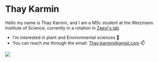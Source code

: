 # Thay Karmin

Hello my name is Thay Karmin, and I am a MSc student at the Weizmann Institute of Science, currently in a rotation in [Zeevi's lab](https://www.zeevilab.com).
- I'm interested in plant and Environmental sciences 🌱 
- You can reach me through the email: Thay.karmin@gmail.com 📫 

![](https://static.toiimg.com/thumb/msid-100097070,imgsize-48522,width-400,resizemode-4/100097070.jpg)


